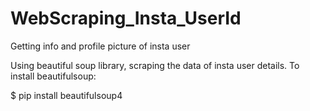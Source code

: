 # WebScraping_Insta_UserId
Getting info and profile picture of insta user

Using beautiful soup library, scraping the data of insta user details.
 To install beautifulsoup:

 $ pip install beautifulsoup4
